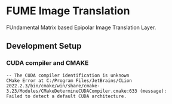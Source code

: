 # FUME Image Translation

FUndamental Matrix based Epipolar Image Translation Layer.

## Development Setup

### CUDA compiler and CMAKE
```
-- The CUDA compiler identification is unknown
CMake Error at C:/Program Files/JetBrains/CLion 2022.2.3/bin/cmake/win/share/cmake-3.23/Modules/CMakeDetermineCUDACompiler.cmake:633 (message):
Failed to detect a default CUDA architecture.
```
